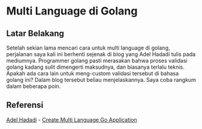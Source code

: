 # Multi Language di Golang

## Latar Belakang

Setelah sekian lama mencari cara untuk multi language di golang, perjalanan saya kali ini berhenti sejenak di blog yang Adel Hadadi tulis pada mediumnya.
Programmer golang pasti merasakan bahwa proses validasi golang kadang sulit dimengerti maksudnya, dan biasanya terlalu teknis. Apakah ada cara lain untuk meng-custom validasi tersebut di bahasa golang ini? Dalam blog tersebut beliau menjelaskannya. Saya coba rangkum dalam beberapa poin.




## Referensi
[Adel Hadadi](https://medium.com/@adel-hadadi?source=post_page-----97120749cab5--------------------------------) - [Create Multi Language Go Application](https://medium.com/@adel-hadadi/create-multi-language-go-application-97120749cab5)
